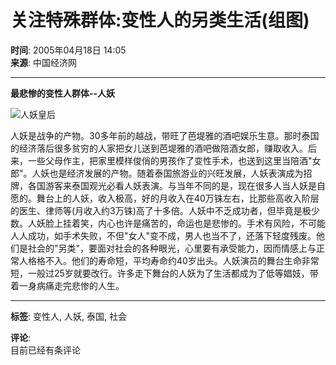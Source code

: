 # 关注特殊群体:变性人的另类生活(组图)

**时间**: 2005年04月18日 14:05  
**来源**: 中国经济网  

---

**最悲惨的变性人群体--人妖**

![人妖皇后](./W020050608556374442240.jpg)

人妖是战争的产物。30多年前的越战，带旺了芭堤雅的酒吧娱乐生意。那时泰国的经济落后很多贫穷的人家把女儿送到芭堤雅的酒吧做陪酒女郎，赚取收入。后来，一些父母作主，把家里模样俊俏的男孩作了变性手术，也送到这里当陪酒"女郎"。人妖也是经济发展的产物。随着泰国旅游业的兴旺发展，人妖表演成为招牌，各国游客来泰国观光必看人妖表演。与当年不同的是，现在很多人当人妖是自愿的。舞台上的人妖，收入极高，好的月收入在40万铢左右，比那些高收入阶层的医生、律师等(月收入约3万铢)高了十多倍。人妖中不乏成功者，但毕竟是极少数。人妖脸上挂着笑，内心也许是痛苦的，命运也是悲惨的。手术有风险，不可能人人成功，如手术失败，不但"女人"变不成，男人也当不了，还落下轻度残废。他们是社会的"另类"，要面对社会的各种眼光，心里要有承受能力，因而情感上与正常人格格不入。他们的寿命短，平均寿命约40岁出头。人妖演员的舞台生命非常短，一般过25岁就要改行。许多走下舞台的人妖为了生活都成为了低等娼妓，带着一身病痛走完悲惨的人生。

---

**标签**: 变性人, 人妖, 泰国, 社会  

**评论**:  
目前已经有条评论
